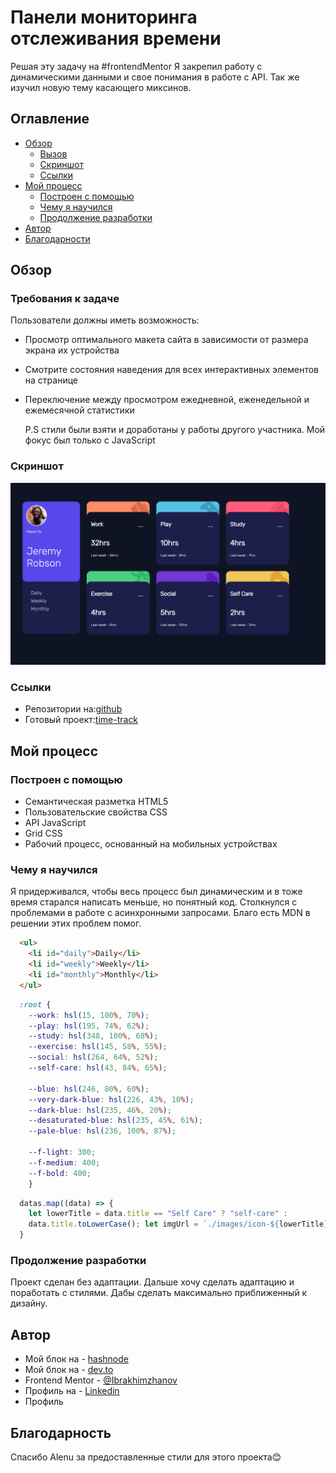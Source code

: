 # Панели мониторинга отслеживания времени

Решая эту задачу на #frontendMentor Я закрепил работу с динамическими данными и свое понимания в работе с API. Так же изучил новую тему касающего миксинов.

## Оглавление

- [Обзор](#обзор)
  - [Вызов](#Требования-к-задаче)
  - [Скриншот](#cкриншот)
  - [Ссылки](#cсылки)
- [Мой процесс](#мой-процесс)
  - [Построен с помощью](#Построен-с-помощью)
  - [Чему я научился](#чему-я-научился)
  - [Продолжение разработки](#Продолжение-разработки)
- [Автор](#автор)
- [Благодарности](#благодарности)

## Обзор

### Требования к задаче

Пользователи должны иметь возможность:

- Просмотр оптимального макета сайта в зависимости от размера экрана их устройства
- Смотрите состояния наведения для всех интерактивных элементов на странице
- Переключение между просмотром ежедневной, еженедельной и ежемесячной статистики

  P.S стили были взяти и доработаны у работы другого участника. Мой фокус был только с JavaScript

### Скриншот

![](./screenshot.png)

### Ссылки

- Репозитории на:[github](https://github.com/Ibrakhimzhanov/time-tracker)
- Готовый проект:[time-track](https://ibrakhimzhanov.github.io/time-tracker/)

## Мой процесс

### Построен с помощью

- Семантическая разметка HTML5
- Пользовательские свойства CSS
- API JavaScript
- Grid CSS
- Рабочий процесс, основанный на мобильных устройствах

### Чему я научился

Я придерживался, чтобы весь процесс был динамическим и в тоже время старался написать меньше, но понятный код.
Столкнулся с проблемами в работе с асинхронными запросами. Благо есть MDN в решении этих проблем помог.

```html
  <ul>
    <li id="daily">Daily</li>
    <li id="weekly">Weekly</li>
    <li id="monthly">Monthly</li>
  </ul>

```

```CSS
  :root {
    --work: hsl(15, 100%, 70%);
    --play: hsl(195, 74%, 62%);
    --study: hsl(348, 100%, 68%);
    --exercise: hsl(145, 58%, 55%);
    --social: hsl(264, 64%, 52%);
    --self-care: hsl(43, 84%, 65%);

    --blue: hsl(246, 80%, 60%);
    --very-dark-blue: hsl(226, 43%, 10%);
    --dark-blue: hsl(235, 46%, 20%);
    --desaturated-blue: hsl(235, 45%, 61%);
    --pale-blue: hsl(236, 100%, 87%);

    --f-light: 300;
    --f-medium: 400;
    --f-bold: 400;
    }
```

```js
  datas.map((data) => { 
    let lowerTitle = data.title == "Self Care" ? "self-care" :
    data.title.toLowerCase(); let imgUrl = `./images/icon-${lowerTitle}.svg`;
  }

```

### Продолжение разработки

Проект сделан без адаптации. Дальше хочу сделать адаптацию и поработать с стилями. Дабы сделать максимально приближенный к дизайну.

## Автор

- Мой блок на - [hashnode](https://middleit.hashnode.dev/)
- Мой блок на - [dev.to](https://dev.to/ibrakhimzhanov)
- Frontend Mentor - [@Ibrakhimzhanov](https://www.frontendmentor.io/profile/Ibrakhimzhanov)
- Профиль на - [Linkedin](https://www.linkedin.com/in/ibrakhimzhanov/)
- Профиль 

## Благодарность

Спасибо Alenu за предоставленные стили для этого проекта😊
```
